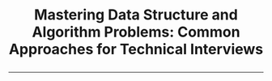 # <p align="center">Mastering Data Structure and Algorithm Problems: Common Approaches for Technical Interviews</p>
-------

